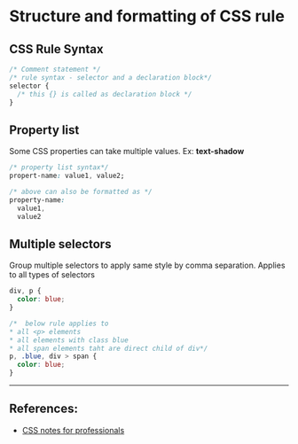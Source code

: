# Structure and formatting of CSS rule

## CSS Rule Syntax
```CSS
/* Comment statement */
/* rule syntax - selector and a declaration block*/
selector {
  /* this {} is called as declaration block */
}
```

## Property list
Some CSS properties can take multiple values. Ex: **text-shadow**

```CSS
/* property list syntax*/
propert-name: value1, value2;

/* above can also be formatted as */
property-name:
  value1,
  value2
```

## Multiple selectors
Group multiple selectors to apply same style by comma separation. Applies to all types of selectors
```CSS
div, p {
  color: blue;
}

/*  below rule applies to
* all <p> elements
* all elements with class blue
* all span elements taht are direct child of div*/
p, .blue, div > span {
  color: blue;
}
```

---

## References:
* [CSS notes for professionals](https://books.goalkicker.com/CSSBook/)